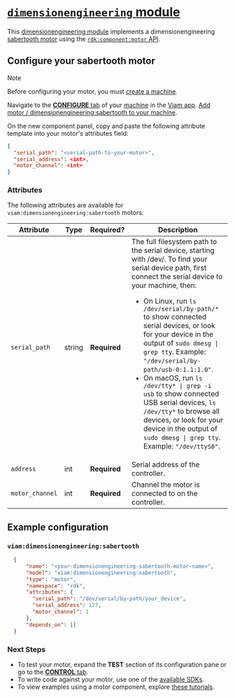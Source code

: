 # [`dimensionengineering` module](https://github.com/viam-modules/dimensionengineering)

This [dimensionengineering module](https://app.viam.com/module/viam/dimensionengineering) implements a dimensionengineering [sabertooth motor](https://www.active-robots.com/sabertooth-dual-5a-motor-driver.html?gad_source=1&gbraid=0AAAAAqSVQxV5lEXhnzCszz755bu4HbB_v&gclid=CjwKCAiAxKy5BhBbEiwAYiW--ycKzcP6fsVvoBrPQN0WM6p-T-tDBxYlkgXRtaYqTeXO21dLbPqsnhoCoikQAvD_BwE) using the [`rdk:component:motor` API](https://docs.viam.com/appendix/apis/components/motor/).

## Configure your sabertooth motor

> [!NOTE]
> Before configuring your motor, you must [create a machine](https://docs.viam.com/cloud/machines/#add-a-new-machine).

Navigate to the [**CONFIGURE** tab](https://docs.viam.com/configure/) of your [machine](https://docs.viam.com/fleet/machines/) in the [Viam app](https://app.viam.com/).
[Add motor / dimensionengineering:sabertooth to your machine](https://docs.viam.com/configure/#components).

On the new component panel, copy and paste the following attribute template into your motor's attributes field:

```json
{
  "serial_path": "<serial-path-to-your-motor>",
  "serial_address": <int>,
  "motor_channel": <int>
}
```

### Attributes

The following attributes are available for `viam:dimensionengineering:sabertooth` motors:

| Attribute | Type | Required? | Description |
| --------- | ---- | --------- | ----------  |
| `serial_path` | string | **Required** | The full filesystem path to the serial device, starting with <file>/dev/</file>. To find your serial device path, first connect the serial device to your machine, then:<ul><li>On Linux, run <code>ls /dev/serial/by-path/\*</code> to show connected serial devices, or look for your device in the output of <code>sudo dmesg \| grep tty</code>. Example: <code>"/dev/serial/by-path/usb-0:1.1:1.0"</code>.</li><li>On macOS, run <code>ls /dev/tty\* \| grep -i usb</code> to show connected USB serial devices, <code>ls /dev/tty\*</code> to browse all devices, or look for your device in the output of <code>sudo dmesg \| grep tty</code>. Example: <code>"/dev/ttyS0"</code>.</li></ul> |
| `address` | int | **Required** | Serial address of the controller. |
| `motor_channel` | int | **Required** | Channel the motor is connected to on the controller. |


## Example configuration

### `viam:dimensionengineering:sabertooth`
```json
  {
      "name": "<your-dimensionengineering-sabertooth-motor-name>",
      "model": "viam:dimensionengineering:sabertooth",
      "type": "motor",
      "namespace": "rdk",
      "attributes": {
        "serial_path": "/dev/serial/by-path/your_device",
        "serial_address": 127,
        "motor_channel": 1
      },
      "depends_on": []
  }
```

### Next Steps
- To test your motor, expand the **TEST** section of its configuration pane or go to the [**CONTROL** tab](https://docs.viam.com/fleet/control/).
- To write code against your motor, use one of the [available SDKs](https://docs.viam.com/sdks/).
- To view examples using a motor component, explore [these tutorials](https://docs.viam.com/tutorials/).

